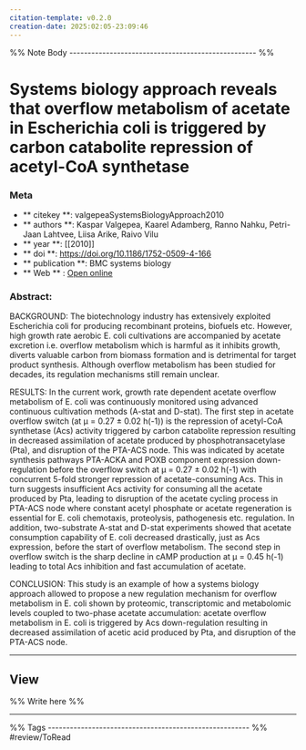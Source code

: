 ```yaml
---
citation-template: v0.2.0
creation-date: 2025:02:05-23:09:46
---
```


%% Note Body --------------------------------------------------- %%
# Systems biology approach reveals that overflow metabolism of acetate in Escherichia coli is triggered by carbon catabolite repression of acetyl-CoA synthetase

### Meta
- ** citekey **: valgepeaSystemsBiologyApproach2010
- ** authors **: Kaspar Valgepea, Kaarel Adamberg, Ranno Nahku, Petri-Jaan Lahtvee, Liisa Arike, Raivo Vilu
- ** year **: [[2010]]
- ** doi **: https://doi.org/10.1186/1752-0509-4-166
- ** publication **: BMC systems biology
- ** Web ** : [Open online]()


### Abstract:
BACKGROUND: The biotechnology industry has extensively exploited Escherichia coli for producing recombinant proteins, biofuels etc. However, high growth rate aerobic E. coli cultivations are accompanied by acetate excretion i.e. overflow metabolism which is harmful as it inhibits growth, diverts valuable carbon from biomass formation and is detrimental for target product synthesis. Although overflow metabolism has been studied for decades, its regulation mechanisms still remain unclear. 

RESULTS: In the current work, growth rate dependent acetate overflow metabolism of E. coli was continuously monitored using advanced continuous cultivation methods (A-stat and D-stat). The first step in acetate overflow switch (at μ = 0.27 ± 0.02 h(-1)) is the repression of acetyl-CoA synthetase (Acs) activity triggered by carbon catabolite repression resulting in decreased assimilation of acetate produced by phosphotransacetylase (Pta), and disruption of the PTA-ACS node. This was indicated by acetate synthesis pathways PTA-ACKA and POXB component expression down-regulation before the overflow switch at μ = 0.27 ± 0.02 h(-1) with concurrent 5-fold stronger repression of acetate-consuming Acs. This in turn suggests insufficient Acs activity for consuming all the acetate produced by Pta, leading to disruption of the acetate cycling process in PTA-ACS node where constant acetyl phosphate or acetate regeneration is essential for E. coli chemotaxis, proteolysis, pathogenesis etc. regulation. In addition, two-substrate A-stat and D-stat experiments showed that acetate consumption capability of E. coli decreased drastically, just as Acs expression, before the start of overflow metabolism. The second step in overflow switch is the sharp decline in cAMP production at μ = 0.45 h(-1) leading to total Acs inhibition and fast accumulation of acetate. 

CONCLUSION: This study is an example of how a systems biology approach allowed to propose a new regulation mechanism for overflow metabolism in E. coli shown by proteomic, transcriptomic and metabolomic levels coupled to two-phase acetate accumulation: acetate overflow metabolism in E. coli is triggered by Acs down-regulation resulting in decreased assimilation of acetic acid produced by Pta, and disruption of the PTA-ACS node.

___

## View

%% Write here %%





___
%% Tags  ------------------------------------------------------- %%
#review/ToRead
